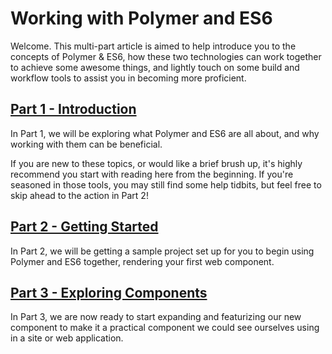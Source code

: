 # Working with Polymer and ES6

Welcome. This multi-part article is aimed to help introduce you to the concepts of Polymer & ES6, how these two
technologies  can work together to achieve some awesome things, and lightly touch on some build and workflow tools to
assist you in becoming more proficient.

## [Part 1 - Introduction]()

In Part 1, we will be exploring what Polymer and ES6 are all about, and why working with them can be beneficial.

If you are new to these topics, or would like a brief brush up, it's highly recommend you start with reading here
from the beginning.  If you're seasoned in those tools, you may still find some help tidbits, but feel free to skip
ahead to the action in Part 2!

## [Part 2 - Getting Started]()

In Part 2, we will be getting a sample project set up for you to begin using Polymer and ES6 together, rendering your
 first web component.

## [Part 3 - Exploring Components]()

In Part 3, we are now ready to start expanding and featurizing our new component to make it a practical component we
could see ourselves using in a site or web application.
